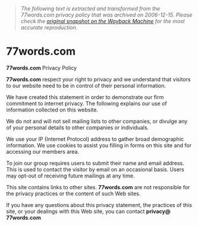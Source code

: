 > *The following text is extracted and transformed from the 77words.com privacy policy that was archived on 2006-12-15. Please check the [original snapshot on the Wayback Machine](https://web.archive.org/web/20061215073409id_/http%3A//77words.com/privacy.php) for the most accurate reproduction.*

# 77words.com

**77words.com** Privacy Policy

**77words.com** respect your right to privacy and we understand that visitors to our website need to be in control of their personal information. 

We have created this statement in order to demonstrate our firm commitment to internet privacy. The following explains our use of information collected on this website. 

We do not and will not sell mailing lists to other companies, or divulge any of your personal details to other companies or individuals. 

We use your IP (Internet Protocol) address to gather broad demographic information. We use cookies to assist you filling in forms on this site and for accessing our members area. 

To join our group requires users to submit their name and email address. This is used to contact the visitor by email on an occasional basis. Users may opt-out of receiving future mailings at any time. 

This site contains links to other sites. **77words.com** are not responsible for the privacy practices or the content of such Web sites. 

If you have any questions about this privacy statement, the practices of this site, or your dealings with this Web site, you can contact **privacy@** **77words.com**
